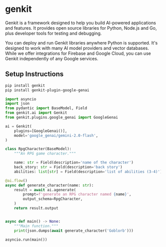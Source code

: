 # genkit

Genkit is a framework designed to help you build AI-powered applications and features.
It provides open source libraries for Python, Node.js and Go, plus developer tools for testing
and debugging.

You can deploy and run Genkit libraries anywhere Python is supported. It's designed to work with
many AI model providers and vector databases. While we offer integrations for Firebase and Google Cloud,
you can use Genkit independently of any Google services.

## Setup Instructions

```bash
pip install genkit
pip install genkit-plugin-google-genai
```

```python
import asyncio
import json
from pydantic import BaseModel, Field
from genkit.ai import Genkit
from genkit.plugins.google_genai import GoogleGenai

ai = Genkit(
    plugins=[GoogleGenai()],
    model='google_genai/gemini-2.0-flash',
)

class RpgCharacter(BaseModel):
    """An RPG game character."""

    name: str = Field(description='name of the character')
    back_story: str = Field(description='back story')
    abilities: list[str] = Field(description='list of abilities (3-4)')

@ai.flow()
async def generate_character(name: str):
    result = await ai.agenerate(
        prompt=f'generate an RPG character named {name}',
        output_schema=RpgCharacter,
    )
    return result.output


async def main() -> None:
    """Main function."""
    print(json.dumps(await generate_character('Goblorb')))

asyncio.run(main())
```
